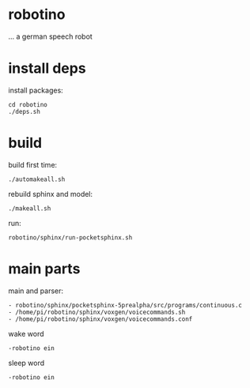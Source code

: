 
# robotino

... a german speech robot

# install deps

  install packages:
  
    cd robotino
    ./deps.sh


# build

  build first time:
  
    ./automakeall.sh
    
  rebuild sphinx and model:
  
    ./makeall.sh
    
  run:
  
    robotino/sphinx/run-pocketsphinx.sh
    
# main parts

main and parser:

    - robotino/sphinx/pocketsphinx-5prealpha/src/programs/continuous.c
    - /home/pi/robotino/sphinx/voxgen/voicecommands.sh
    - /home/pi/robotino/sphinx/voxgen/voicecommands.conf

wake word

    -robotino ein
    
sleep word

    -robotino ein    

